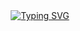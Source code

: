 <div align="center">
  <a href="https://git.io/typing-svg"><img src="https://readme-typing-svg.demolab.com?font=Fira+Code&size=18&pause=1250&color=F7F7F7&background=000000&center=true&vCenter=true&random=false&width=450&lines=Current+status%3A+Go+backend+developer" alt="Typing SVG" />
  </a>
</div>
